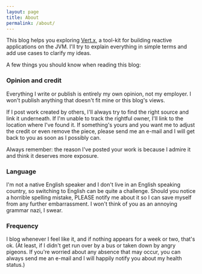 ```yaml
---
layout: page
title: About
permalink: /about/
---
```


This blog helps you exploring [Vert.x](http://vertx.io), a tool-kit for building reactive applications on the JVM. I'll try to explain everything in simple terms and add use cases to clarify my ideas.

A few things you should know when reading this blog:

### Opinion and credit

Everything I write or publish is entirely my own opinion, not my employer. I won't publish anything that doesn't fit mine or this blog's views.

If I post work created by others, I'll always try to find the right source and link it underneath. If I'm unable to track the rightful owner, I'll link to the location where I've found it. If something's yours and you want me to adjust the credit or even remove the piece, please send me an e-mail and I will get back to you as soon as I possibly can.

Always remember: the reason I've posted your work is because I admire it and think it deserves more exposure.

### Language

I'm not a native English speaker and I don't live in an English speaking country, so switching to English can be quite a challenge. Should you notice a horrible spelling mistake, PLEASE notify me about it so I can save myself from any further embarrassment. I won't think of you as an annoying grammar nazi, I swear.

### Frequency

I blog whenever I feel like it, and if nothing appears for a week or two, that's ok. (At least, if I didn't get run over by a bus or taken down by angry pigeons. If you're worried about any absence that may occur, you can always send me an e-mail and I will happily notify you about my health status.)
